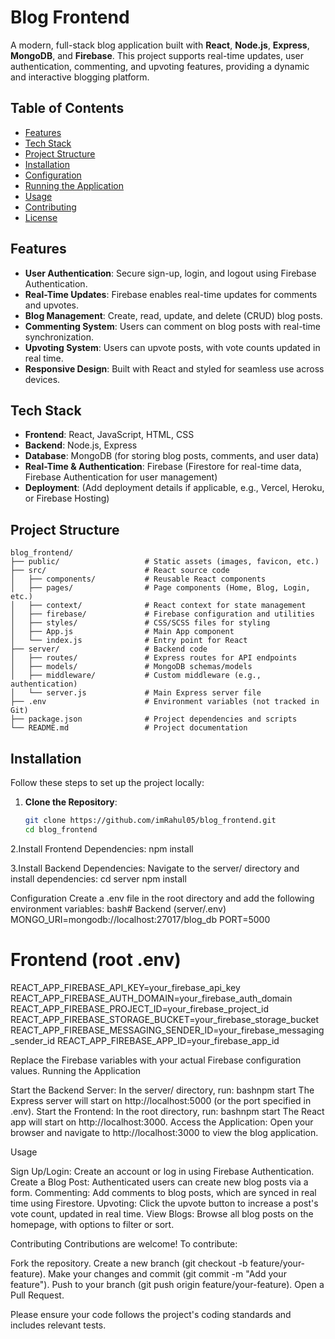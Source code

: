 # Blog Frontend

A modern, full-stack blog application built with **React**, **Node.js**, **Express**, **MongoDB**, and **Firebase**. This project supports real-time updates, user authentication, commenting, and upvoting features, providing a dynamic and interactive blogging platform.

## Table of Contents
- [Features](#features)
- [Tech Stack](#tech-stack)
- [Project Structure](#project-structure)
- [Installation](#installation)
- [Configuration](#configuration)
- [Running the Application](#running-the-application)
- [Usage](#usage)
- [Contributing](#contributing)
- [License](#license)

## Features
- **User Authentication**: Secure sign-up, login, and logout using Firebase Authentication.
- **Real-Time Updates**: Firebase enables real-time updates for comments and upvotes.
- **Blog Management**: Create, read, update, and delete (CRUD) blog posts.
- **Commenting System**: Users can comment on blog posts with real-time synchronization.
- **Upvoting System**: Users can upvote posts, with vote counts updated in real time.
- **Responsive Design**: Built with React and styled for seamless use across devices.

## Tech Stack
- **Frontend**: React, JavaScript, HTML, CSS
- **Backend**: Node.js, Express
- **Database**: MongoDB (for storing blog posts, comments, and user data)
- **Real-Time & Authentication**: Firebase (Firestore for real-time data, Firebase Authentication for user management)
- **Deployment**: (Add deployment details if applicable, e.g., Vercel, Heroku, or Firebase Hosting)

## Project Structure
```
blog_frontend/
├── public/                   # Static assets (images, favicon, etc.)
├── src/                      # React source code
│   ├── components/           # Reusable React components
│   ├── pages/                # Page components (Home, Blog, Login, etc.)
│   ├── context/              # React context for state management
│   ├── firebase/             # Firebase configuration and utilities
│   ├── styles/               # CSS/SCSS files for styling
│   ├── App.js                # Main App component
│   └── index.js              # Entry point for React
├── server/                   # Backend code
│   ├── routes/               # Express routes for API endpoints
│   ├── models/               # MongoDB schemas/models
│   ├── middleware/           # Custom middleware (e.g., authentication)
│   └── server.js             # Main Express server file
├── .env                      # Environment variables (not tracked in Git)
├── package.json              # Project dependencies and scripts
└── README.md                 # Project documentation
```


## Installation
Follow these steps to set up the project locally:

1. **Clone the Repository**:
   ```bash
   git clone https://github.com/imRahul05/blog_frontend.git
   cd blog_frontend

2.Install Frontend Dependencies:
npm install

3.Install Backend Dependencies: Navigate to the server/ directory and install dependencies:
cd server
npm install



Configuration
Create a .env file in the root directory and add the following environment variables:
bash# Backend (server/.env)
MONGO_URI=mongodb://localhost:27017/blog_db
PORT=5000

# Frontend (root .env)
REACT_APP_FIREBASE_API_KEY=your_firebase_api_key
REACT_APP_FIREBASE_AUTH_DOMAIN=your_firebase_auth_domain
REACT_APP_FIREBASE_PROJECT_ID=your_firebase_project_id
REACT_APP_FIREBASE_STORAGE_BUCKET=your_firebase_storage_bucket
REACT_APP_FIREBASE_MESSAGING_SENDER_ID=your_firebase_messaging_sender_id
REACT_APP_FIREBASE_APP_ID=your_firebase_app_id


Replace the Firebase variables with your actual Firebase configuration values.
Running the Application

Start the Backend Server:
In the server/ directory, run:
bashnpm start
The Express server will start on http://localhost:5000 (or the port specified in .env).
Start the Frontend:
In the root directory, run:
bashnpm start
The React app will start on http://localhost:3000.
Access the Application:
Open your browser and navigate to http://localhost:3000 to view the blog application.

Usage

Sign Up/Login: Create an account or log in using Firebase Authentication.
Create a Blog Post: Authenticated users can create new blog posts via a form.
Commenting: Add comments to blog posts, which are synced in real time using Firestore.
Upvoting: Click the upvote button to increase a post's vote count, updated in real time.
View Blogs: Browse all blog posts on the homepage, with options to filter or sort.

Contributing
Contributions are welcome! To contribute:

Fork the repository.
Create a new branch (git checkout -b feature/your-feature).
Make your changes and commit (git commit -m "Add your feature").
Push to your branch (git push origin feature/your-feature).
Open a Pull Request.

Please ensure your code follows the project's coding standards and includes relevant tests.
